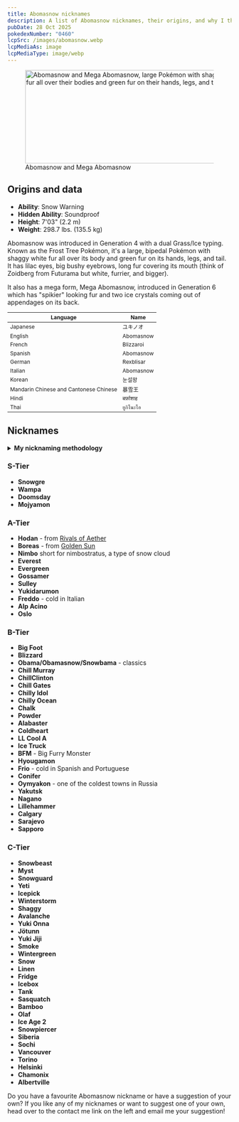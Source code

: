 ```yaml
---
title: Abomasnow nicknames
description: A list of Abomasnow nicknames, their origins, and why I think they're cool.
pubDate: 28 Oct 2025
pokedexNumber: "0460"
lcpSrc: /images/abomasnow.webp
lcpMediaAs: image
lcpMediaType: image/webp
---
```


<figure class="img-center">
	<picture>
		<source srcset="/images/abomasnow.webp" type="image/webp">
		<img src="/images/abomasnow.jpg" width="500" height="210" alt="Abomasnow and Mega Abomasnow, large Pokémon with shaggy white fur all over their bodies and green fur on their hands, legs, and tail">
	</picture>
	<figcaption>Abomasnow and Mega Abomasnow</figcaption>
</figure>

## Origins and data

<div class="room-box">
		<div class="room-box-left">
			<ul>
				<li><strong>Ability</strong>: Snow Warning</li>
				<li><strong>Hidden Ability</strong>: Soundproof</li>
				<li><strong>Height</strong>: 7'03" (2.2 m)</li>
				<li><strong>Weight</strong>: 298.7 lbs. (135.5 kg)</li>
			</ul>
			<p>Abomasnow was introduced in Generation 4 with a dual Grass/Ice typing. Known as the Frost Tree Pokémon, it's a large, bipedal Pokémon with shaggy white fur all over its body and green fur on its hands, legs, and tail. It has lilac eyes, big bushy eyebrows, long fur covering its mouth (think of Zoidberg from Futurama but white, furrier, and bigger).</p>
			<p>It also has a mega form, Mega Abomasnow, introduced in Generation 6 which has "spikier" looking fur and two ice crystals coming out of appendages on its back.</p>
		</div>

<div class="room-box-right">
	<table class="room-table" style="font-size:12px">
	<thead>
		<tr>
			<th>Language</th>
			<th>Name</th>
		</tr>
	</thead>
	<tbody>
		<tr>
			<td>Japanese</td>
			<td><span lang="ja">ユキノオ</span></td>
		</tr>
		<tr>
			<td>English</td>
			<td>Abomasnow</td>
		</tr>
		<tr>
			<td>French</td>
			<td><span lang="fr">Blizzaroi</span></td>
		</tr>
		<tr>
			<td>Spanish</td>
			<td>Abomasnow</td>
		</tr>
		<tr>
			<td>German</td>
			<td><span lang="de">Rexblisar</span></td>
		</tr>
		<tr>
			<td>Italian</td>
			<td>Abomasnow</td>
		</tr>
		<tr>
			<td>Korean</td>
			<td><span lang="ko">눈설왕</span></td>
		</tr>
		<tr>
			<td>Mandarin Chinese and Cantonese Chinese</td>
			<td><span lang="zh">暴雪王</span></td>
		</tr>
		<tr>
			<td>Hindi</td>
			<td><span lang="hi">बर्फ़ाशाह</span></td>
		</tr>
		<tr>
			<td>Thai</td>
			<td><span lang="th">ยูกิโนะโอ</span></td>
		</tr>
	</tbody>
	</table>
	</div>
</div>

## Nicknames
<section class="deets">
	<details>
		<summary><strong>My nicknaming methodology</strong></summary>
		<ul>
			<li>I rank nicknames by lettered tiers: S, A, B, C, and D. S is the best and D is the worst.</li>
			<li>I'll usually list my inspiration for a nickname so you know where they came from.</li>
		</ul>
	</details>
</section>

### S-Tier

* **Snowgre**
* **Wampa**
* **Doomsday**
* **Mojyamon**

### A-Tier

* **Hodan** - from [Rivals of Aether](/nicknames/themes/rivals-of-aether/)
* **Boreas** - from [Golden Sun](/nicknames/themes/golden-sun/)
* **Nimbo** short for nimbostratus, a type of snow cloud
* **Everest**
* **Evergreen**
* **Gossamer**
* **Sulley**
* **Yukidarumon**
* **Freddo** - cold in Italian
* **Alp Acino**
* **Oslo**

### B-Tier

* **Big Foot**
* **Blizzard**
* **Obama/Obamasnow/Snowbama** - classics
* **Chill Murray**
* **ChillClinton**
* **Chill Gates**
* **Chilly Idol**
* **Chilly Ocean**
* **Chalk**
* **Powder**
* **Alabaster**
* **Coldheart**
* **LL Cool A**
* **Ice Truck**
* **BFM** - Big Furry Monster
* **Hyougamon**
* **Frio** - cold in Spanish and Portuguese
* **Conifer**
* **Oymyakon** - one of the coldest towns in Russia
* **Yakutsk**
* **Nagano**
* **Lillehammer**
* **Calgary**
* **Sarajevo**
* **Sapporo**

### C-Tier

* **Snowbeast**
* **Myst**
* **Snowguard**
* **Yeti**
* **Icepick**
* **Winterstorm**
* **Shaggy**
* **Avalanche**
* **Yuki Onna**
* **Jötunn**
* **Yuki Jiji**
* **Smoke**
* **Wintergreen**
* **Snow**
* **Linen**
* **Fridge**
* **Icebox**
* **Tank**
* **Sasquatch**
* **Bamboo**
* **Olaf**
* **Ice Age 2**
* **Snowpiercer**
* **Siberia**
* **Sochi**
* **Vancouver**
* **Torino**
* **Helsinki**
* **Chamonix**
* **Albertville**

Do you have a favourite Abomasnow nickname or have a suggestion of your own? If you like any of my nicknames or want to suggest one of your own, head over to the contact me link on the left and email me your suggestion!